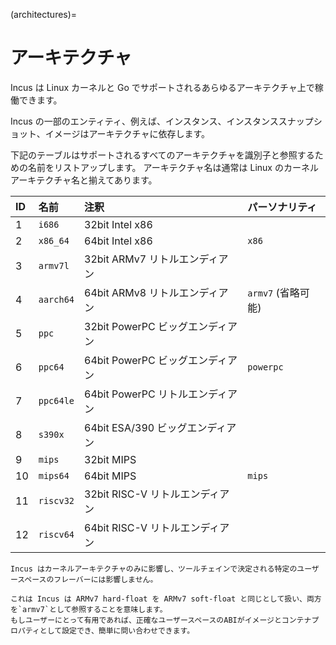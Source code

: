 (architectures)=
# アーキテクチャ

Incus は Linux カーネルと Go でサポートされるあらゆるアーキテクチャ上で稼働できます。

Incus の一部のエンティティ、例えば、インスタンス、インスタンススナップショット、イメージはアーキテクチャに依存します。

下記のテーブルはサポートされるすべてのアーキテクチャを識別子と参照するための名前をリストアップします。
アーキテクチャ名は通常は Linux のカーネルアーキテクチャ名と揃えてあります。

ID   | 名前      | 注釈                             | パーソナリティ
:--- | :---      | :----                            | :------------
1    | `i686`    | 32bit Intel x86                  |
2    | `x86_64`  | 64bit Intel x86                  | `x86`
3    | `armv7l`  | 32bit ARMv7 リトルエンディアン   |
4    | `aarch64` | 64bit ARMv8 リトルエンディアン   | `armv7` (省略可能)
5    | `ppc`     | 32bit PowerPC ビッグエンディアン |
6    | `ppc64`   | 64bit PowerPC ビッグエンディアン | `powerpc`
7    | `ppc64le` | 64bit PowerPC リトルエンディアン |
8    | `s390x`   | 64bit ESA/390 ビッグエンディアン |
9    | `mips`    | 32bit MIPS                       |
10   | `mips64`  | 64bit MIPS                       | `mips`
11   | `riscv32` | 32bit RISC-V リトルエンディアン  |
12   | `riscv64` | 64bit RISC-V リトルエンディアン  |

```{note}
Incus はカーネルアーキテクチャのみに影響し、ツールチェインで決定される特定のユーザースペースのフレーバーには影響しません。

これは Incus は ARMv7 hard-float を ARMv7 soft-float と同じとして扱い、両方を`armv7`として参照することを意味します。
もしユーザーにとって有用であれば、正確なユーザースペースのABIがイメージとコンテナプロパティとして設定でき、簡単に問い合わせできます。
```
